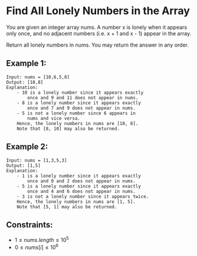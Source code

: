 # Find All Lonely Numbers in the Array

You are given an integer array nums. A number x is lonely when it appears  
only once, and no adjacent numbers (i.e. x + 1 and x - 1) appear in the array.

Return all lonely numbers in nums. You may return the answer in any order.

 

## Example 1:

    Input: nums = [10,6,5,8]
    Output: [10,8]
    Explanation: 
        - 10 is a lonely number since it appears exactly 
            once and 9 and 11 does not appear in nums.
        - 8 is a lonely number since it appears exactly 
            once and 7 and 9 does not appear in nums.
        - 5 is not a lonely number since 6 appears in 
            nums and vice versa.
        Hence, the lonely numbers in nums are [10, 8].
        Note that [8, 10] may also be returned.

## Example 2:

    Input: nums = [1,3,5,3]
    Output: [1,5]
    Explanation: 
        - 1 is a lonely number since it appears exactly 
            once and 0 and 2 does not appear in nums.
        - 5 is a lonely number since it appears exactly 
            once and 4 and 6 does not appear in nums.
        - 3 is not a lonely number since it appears twice.
        Hence, the lonely numbers in nums are [1, 5].
        Note that [5, 1] may also be returned.

 

## Constraints:

* $1 \le nums.length \le 10^5$
* $0 \le nums[i] \le 10^6$

